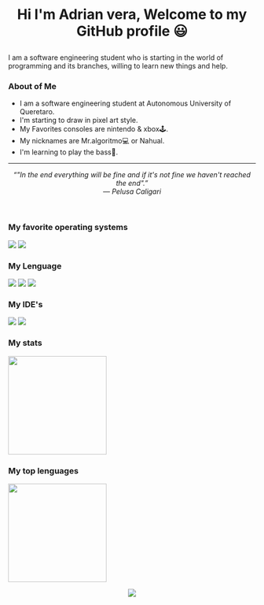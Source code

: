 <h1 align="center"> Hi I'm Adrian vera, Welcome to my GitHub profile  😃 </p></h1>

 I am a software engineering student who is starting in the world of programming and its branches, willing to learn new things and help.

### About of Me
- I am a software engineering student at Autonomous University of Queretaro.
- I'm starting to draw in pixel art style.
- My Favorites consoles are nintendo & xbox🕹️.
- My nicknames are Mr.algoritmo💻 or Nahual.
- I'm learning to play the bass🎸.

<hr>
<p align="center">
   <i>“"In the end everything will be fine and if it's not fine we haven't reached the end".” </i>
   <br>
   <i>― Pelusa Caligari</i>
   <br>
</p>
<br>


### My favorite operating systems

<img src="https://img.shields.io/badge/Windows-0078D6?style=for-the-badge&logo=windows&logoColor=white"/></a>
<img src="https://img.shields.io/badge/Android-3DDC84?style=for-the-badge&logo=android&logoColor=white"/></a>

</p>

### My Lenguage

<a href="#"><img src="https://img.shields.io/badge/C%23-239120?style=for-the-badge&logo=c-sharp&logoColor=white"/></a>
<a href="#"><img src="https://img.shields.io/badge/Java-ED8B00?style=for-the-badge&logo=java&logoColor=white"/></a>
<a href="#"><img src="https://img.shields.io/badge/HTML5-E34F26?style=for-the-badge&logo=html5&logoColor=white"/></a>

</p>

### My IDE's
<a href="#"><img src="https://img.shields.io/badge/VS-0D1117.svg?style=rounded-square&logo=visualstudio&logoColor=purple"/></a>
<a href="#"><img src="https://img.shields.io/badge/Eclipse-0D1117.svg?style=rounded-square&logo=eclipse&logoColor=orange"/></a>

</p>

### My stats

<img src="https://github-readme-stats.vercel.app/api?username=AdrianVera47&show_icons=true&theme=radical"  height="200"/>

</p>

### My top lenguages    

<img src="https://github-readme-stats.vercel.app/api/top-langs/?username=AdrianVera47&langs_count=10&layout=compact&theme=radical"  height="200"/>

</p>


 <p align="center">
<a href="mailto: adrianvera417@gmail.com"><img src="https://img.shields.io/badge/Gmail-D14836?style=for-the-badge&logo=gmail&logoColor=white"/></a>
</p>
